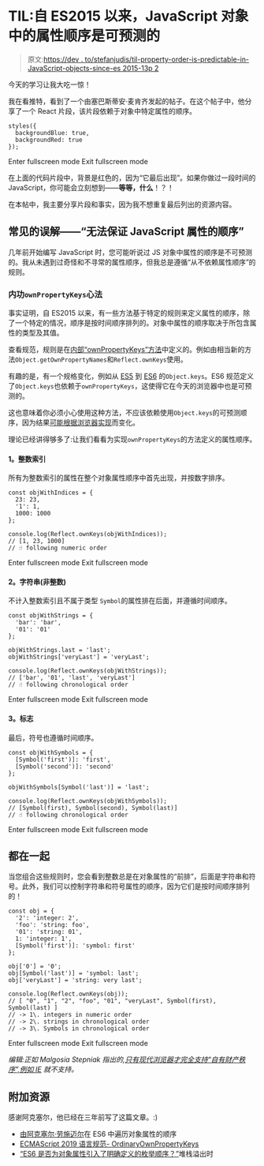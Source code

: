 # TIL:自 ES2015 以来，JavaScript 对象中的属性顺序是可预测的

> 原文:[https://dev . to/stefanjudis/til-property-order-is-predictable-in-JavaScript-objects-since-es 2015-13p 2](https://dev.to/stefanjudis/til-property-order-is-predictable-in-javascript-objects-since-es2015-13p2)

今天的学习让我大吃一惊！

我在看推特，看到了一个由塞巴斯蒂安·麦肯齐发起的帖子。在这个帖子中，他分享了一个 React 片段，该片段依赖于对象中特定属性的顺序。

```
styles({
  backgroundBlue: true,
  backgroundRed: true
}); 
```

Enter fullscreen mode Exit fullscreen mode

在上面的代码片段中，背景是红色的，因为“它最后出现”。如果你做过一段时间的 JavaScript，你可能会立刻想到——**等等，什么**！？！

在本帖中，我主要分享片段和事实，因为我不想重复最后列出的资源内容。

## 常见的误解——“无法保证 JavaScript 属性的顺序”

几年前开始编写 JavaScript 时，您可能听说过 JS 对象中属性的顺序是不可预测的。我从未遇到过奇怪和不寻常的属性顺序，但我总是遵循“从不依赖属性顺序”的规则。

### 内功`ownPropertyKeys`心法

事实证明，自 ES2015 以来，有一些方法基于特定的规则来定义属性的顺序，除了一个特定的情况，顺序是按时间顺序排列的。对象中属性的顺序取决于所包含属性的类型及其值。

查看规范，规则是在[内部“ownPropertyKeys”方法](http://www.ecma-international.org/ecma-262/6.0/#sec-ordinary-object-internal-methods-and-internal-slots-ownpropertykeys)中定义的。例如由相当新的方法`Object.getOwnPropertyNames`和`Reflect.ownKeys`使用。

有趣的是，有一个规格变化，例如从 [ES5](https://www.ecma-international.org/ecma-262/5.1/#sec-15.2.3.14) 到 [ES6](http://www.ecma-international.org/ecma-262/6.0/#sec-object.keys) 的`Object.keys`。ES6 规范定义了`Object.keys`也依赖于`ownPropertyKeys`，这使得它在今天的浏览器中也是可预测的。

这也意味着你必须小心使用这种方法，不应该依赖使用`Object.keys`的可预测顺序，因为结果[可能根据浏览器实现](https://www.reddit.com/r/javascript/comments/9ozyn3/property_order_is_predictable_in_javascript/e7yhm3g/)而变化。

理论已经讲得够多了:让我们看看为实现`ownPropertyKeys`的方法定义的属性顺序。

#### 1。整数索引

所有为整数索引的属性在整个对象属性顺序中首先出现，并按数字排序。

```
const objWithIndices = {
  23: 23,
  '1': 1,
  1000: 1000
};

console.log(Reflect.ownKeys(objWithIndices));
// [1, 23, 1000]
// ☝️ following numeric order 
```

Enter fullscreen mode Exit fullscreen mode

#### 2。字符串(非整数)

不计入整数索引且不属于类型
`Symbol`的属性排在后面，并遵循时间顺序。

```
const objWithStrings = {
  'bar': 'bar',
  '01': '01'
};

objWithStrings.last = 'last';
objWithStrings['veryLast'] = 'veryLast';

console.log(Reflect.ownKeys(objWithStrings));
// ['bar', '01', 'last', 'veryLast']
// ☝️ following chronological order 
```

Enter fullscreen mode Exit fullscreen mode

#### 3。标志

最后，符号也遵循时间顺序。

```
const objWithSymbols = {
  [Symbol('first')]: 'first',
  [Symbol('second')]: 'second'
};

objWithSymbols[Symbol('last')] = 'last';

console.log(Reflect.ownKeys(objWithSymbols));
// [Symbol(first), Symbol(second), Symbol(last)]
// ☝️ following chronological order 
```

Enter fullscreen mode Exit fullscreen mode

## 都在一起

当您组合这些规则时，您会看到整数总是在对象属性的“前排”，后面是字符串和符号。此外，我们可以控制字符串和符号属性的顺序，因为它们是按时间顺序排列的！

```
const obj = {
  '2': 'integer: 2',
  'foo': 'string: foo',
  '01': 'string: 01',
  1: 'integer: 1',
  [Symbol('first')]: 'symbol: first'
};

obj['0'] = '0';
obj[Symbol('last')] = 'symbol: last';
obj['veryLast'] = 'string: very last';

console.log(Reflect.ownKeys(obj));
// [ "0", "1", "2", "foo", "01", "veryLast", Symbol(first), Symbol(last) ]
// -> 1\. integers in numeric order
// -> 2\. strings in chronological order
// -> 3\. Symbols in chronological order 
```

Enter fullscreen mode Exit fullscreen mode

*编辑:正如 Malgosia Stepniak 指出的,[只有现代浏览器才完全支持“自有财产秩序”,例如 IE](https://twitter.com/malgosiastp/status/1052539495453773824) 就不支持。*

## 附加资源

感谢阿克塞尔，他已经在三年前写了这篇文章。:)

*   [由](http://2ality.com/2015/10/property-traversal-order-es6.html#traversing-the-own-keys-of-an-object)[阿克塞尔·劳施迈尔](https://twitter.com/rauschma)在 ES6 中遍历对象属性的顺序
*   [ECMAScript 2019 语言规范- OrdinaryOwnPropertyKeys](https://tc39.github.io/ecma262/#sec-ordinaryownpropertykeys)
*   [“ES6 是否为对象属性引入了明确定义的枚举顺序？”](https://stackoverflow.com/questions/30076219/does-es6-introduce-a-well-defined-order-of-enumeration-for-object-properties)堆栈溢出时